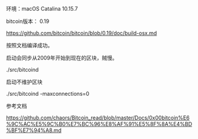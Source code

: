 环境：macOS Catalina 10.15.7

bitcoin版本： 0.19 

https://github.com/bitcoin/bitcoin/blob/0.19/doc/build-osx.md



按照文档编译成功。



 启动会同步从2009年开始到现在的区块，贼慢。

./src/bitcoind



启动不维护区块

./src/bitcoind -maxconnections=0 



参考文档

https://github.com/chaors/Bitcoin_read/blob/master/Docs/0x00bitcoin%E6%9C%AC%E5%9C%B0%E7%BC%96%E8%AF%91%E5%8F%8A%E4%BD%BF%E7%94%A8.md



